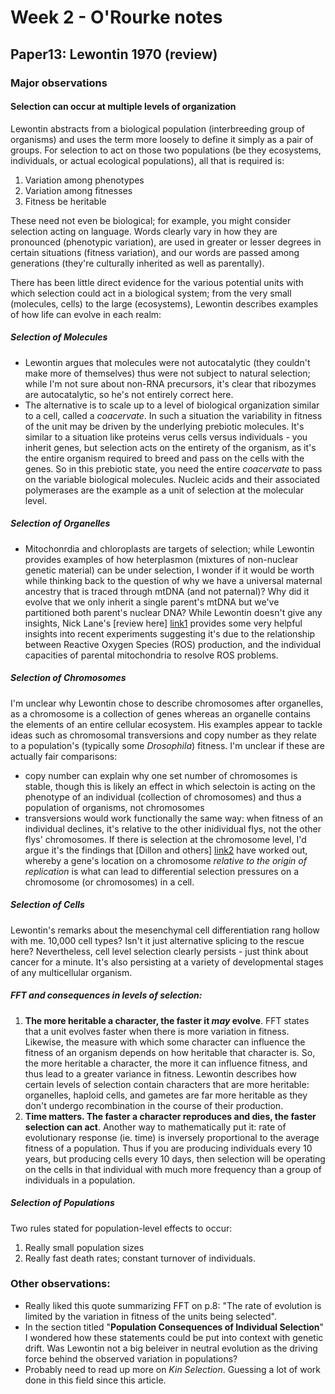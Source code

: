 # Week 2 - O'Rourke notes  

## Paper13: Lewontin 1970 (review)

### Major observations

#### Selection can occur at multiple levels of organization
Lewontin abstracts from a biological population (interbreeding group of organisms) and uses the term more loosely to define it simply as a pair of groups. For selection to act on those two populations (be they ecosystems, individuals, or actual ecological populations), all that is required is:  
1. Variation among phenotypes  
2. Variation among fitnesses  
3. Fitness be heritable  

These need not even be biological; for example, you might consider selection acting on language. Words clearly vary in how they are pronounced (phenotypic variation), are used in greater or lesser degrees in certain situations (fitness variation), and our words are passed among generations (they're culturally inherited as well as parentally). 

There has been little direct evidence for the various potential units with which selection could act in a biological system; from the very small (molecules, cells) to the large (ecosystems), Lewontin describes examples of how life can evolve in each realm:

##### Selection of Molecules
- Lewontin argues that molecules were not autocatalytic (they couldn't make more of themselves) thus were not subject to natural selection; while I'm not sure about non-RNA precursors, it's clear that ribozymes are autocatalytic, so he's not entirely correct here.  
- The alternative is to scale up to a level of biological organization similar to a cell, called a *coacervate*. In such a situation the variability in fitness of the unit may be driven by the underlying prebiotic molecules. It's similar to a situation like proteins verus cells versus individuals - you inherit genes, but selection acts on the entirety of the organism, as it's the entire organism required to breed and pass on the cells with the genes. So in this prebiotic state, you need the entire *coacervate* to pass on the variable biological molecules. Nucleic acids and their associated polymerases are the example as a unit of selection at the molecular level.

##### Selection of Organelles
- Mitochonrdia and chloroplasts are targets of selection; while Lewontin provides examples of how heterplasmon (mixtures of non-nuclear genetic material) can be under selection, I wonder if it would be worth while thinking back to the question of why we have a universal maternal ancestry that is traced through mtDNA (and not paternal)? Why did it evolve that we only inherit a single parent's mtDNA but we've partitioned both parent's nuclear DNA? While Lewontin doesn't give any insights, Nick Lane's [review here] [link1] provides some very helpful insights into recent experiments suggesting it's due to the relationship between Reactive Oxygen Species (ROS) production, and the individual capacities of parental mitochondria to resolve ROS problems.

##### Selection of Chromosomes
I'm unclear why Lewontin chose to describe chromosomes after organelles, as a chromosome is a collection of genes whereas an organelle contains the elements of an entire cellular ecosystem. His examples appear to tackle ideas such as chromosomal transversions and copy number as they relate to a population's (typically some *Drosophila*) fitness. I'm unclear if these are actually fair comparisons:
- copy number can explain why one set number of chromosomes is stable, though this is likely an effect in which selectoin is acting on the phenotype of an individual (collection of chromosomes) and thus a population of organisms, not chromosomes
- transversions would work functionally the same way: when fitness of an individual declines, it's relative to the other inidividual flys, not the other flys' chromosomes. 
If there is selection at the chromosome level, I'd argue it's the findings that [Dillon and others] [link2] have worked out, whereby a gene's location on a chromosome *relative to the origin of replication* is what can lead to differential selection pressures on a chromosome (or chromosomes) in a cell.

##### Selection of Cells
Lewontin's remarks about the mesenchymal cell differentiation rang hollow with me. 10,000 cell types? Isn't it just alternative splicing to the rescue here? Nevertheless, cell level selection clearly persists - just think about cancer for a minute. It's also persisting at a variety of developmental stages of any multicellular organism. 

##### FFT and consequences in levels of selection:
1. **The more heritable a character, the faster it *may* evolve**. FFT states that a unit evolves faster when there is more variation in fitness. Likewise, the measure with which some character can influence the fitness of an organism depends on how heritable that character is. So, the more heritable a character, the more it can influence fitness, and thus lead to a greater variance in fitness. Lewontin describes how certain levels of selection contain characters that are more heritable: organelles, haploid cells, and gametes are far more heritable as they don't undergo recombination in the course of their production.  
2. **Time matters. The faster a character reproduces and dies, the faster selection can act**. Another way to mathematically put it: rate of evolutionary response (ie. time) is inversely proportional to the average fitness of a population. Thus if you are producing individuals every 10 years, but producing cells every 10 days, then selection will be operating on the cells in that individual with much more frequency than a group of individuals in a population.

##### Selection of Populations
Two rules stated for population-level effects to occur:
1. Really small population sizes
2. Really fast death rates; constant turnover of individuals.

### Other observations:
- Really liked this quote summarizing FFT on p.8: "The rate of evolution is limited by the variation in fitness of the units being selected".
- In the section titled "**Population Consequences of Individual Selection**" I wondered how these statements could be put into context with genetic drift. Was Lewontin not a big beleiver in neutral evolution as the driving force behind the observed variation in populations? 
- Probably need to read up more on *Kin Selection*. Guessing a lot of work done in this field since this article.

[link1]:http://www.cell.com/cell/fulltext/S0092-8674(12)01172-5
[link2]:https://www.ncbi.nlm.nih.gov/pubmed/27744412
